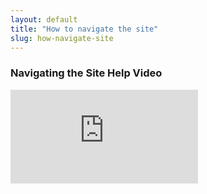 ```yaml
---
layout: default
title: "How to navigate the site"
slug: how-navigate-site
---
```


### Navigating the Site Help Video
<div>
	<iframe allow="accelerometer; autoplay; encrypted-media; gyroscope; picture-in-picture" allowfullscreen=""frameborder="0" src="https://www.youtube.com/embed/c81fCVspwSc">
	</iframe>
</div>

